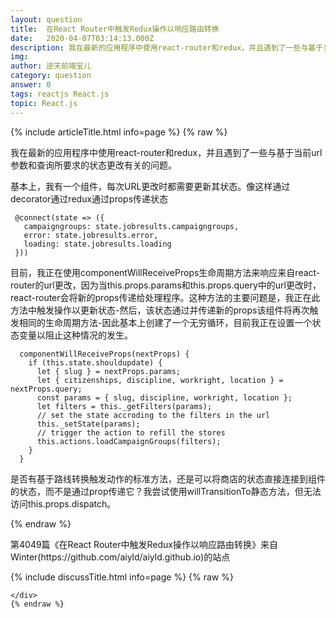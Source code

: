 ```yaml
---
layout: question
title:  在React Router中触发Redux操作以响应路由转换
date:   2020-04-07T03:14:13.000Z
description: 我在最新的应用程序中使用react-router和redux，并且遇到了一些与基于当前url参数和查询所要求的状态更改有关的问题。基本上，我有一个组件...
img: 
author: 逆天前端宝儿
category: question
answer: 0
tags: reactjs React.js
topic: React.js
---
```

<div class="article-root">
  <div class="article">
    {% include articleTitle.html info=page %}
    {% raw %}
    <div class="article-content"><p><font style="vertical-align: inherit;"><font style="vertical-align: inherit;">我在最新的应用程序中使用react-router和redux，并且遇到了一些与基于当前url参数和查询所要求的状态更改有关的问题。</font></font></p>

<p><font style="vertical-align: inherit;"><font style="vertical-align: inherit;">基本上，我有一个组件，每次URL更改时都需要更新其状态。</font><font style="vertical-align: inherit;">像这样通过 decorator通过redux通过props传递状态</font></font></p>

<pre class="lang-js prettyprint-override"><code> @connect(state =&gt; ({<font></font>
   campaigngroups: state.jobresults.campaigngroups,<font></font>
   error: state.jobresults.error,<font></font>
   loading: state.jobresults.loading<font></font>
 }))<font></font>
</code></pre>

<p><font style="vertical-align: inherit;"><font style="vertical-align: inherit;">目前，我正在使用componentWillReceiveProps生命周期方法来响应来自react-router的url更改，因为当this.props.params和this.props.query中的url更改时，react-router会将新的props传递给处理程序。这种方法的主要问题是，我正在此方法中触发操作以更新状态-然后，该状态通过并传递新的props该组件将再次触发相同的生命周期方法-因此基本上创建了一个无穷循环，目前我正在设置一个状态变量以阻止这种情况的发生。</font></font></p>

<pre class="lang-js prettyprint-override"><code>  componentWillReceiveProps(nextProps) {<font></font>
    if (this.state.shouldupdate) {<font></font>
      let { slug } = nextProps.params;<font></font>
      let { citizenships, discipline, workright, location } = nextProps.query;<font></font>
      const params = { slug, discipline, workright, location };<font></font>
      let filters = this._getFilters(params);<font></font>
      // set the state accroding to the filters in the url<font></font>
      this._setState(params);<font></font>
      // trigger the action to refill the stores<font></font>
      this.actions.loadCampaignGroups(filters);<font></font>
    }<font></font>
  }<font></font>
</code></pre>

<p><font style="vertical-align: inherit;"><font style="vertical-align: inherit;">是否有基于路线转换触发动作的标准方法，还是可以将商店的状态直接连接到组件的状态，而不是通过prop传递它？</font><font style="vertical-align: inherit;">我尝试使用willTransitionTo静态方法，但无法访问this.props.dispatch。</font></font></p></div>
    {% endraw %}
  </div>
  <p class="winter_mark">第4049篇《在React Router中触发Redux操作以响应路由转换》来自Winter(https://github.com/aiyld/aiyld.github.io)的站点</p>
  <div class="discuss-wrapper">
    {% include discussTitle.html info=page %}
    {% raw %}
    <div class="discuss-list">
    
    </div>
    {% endraw %}
  </div>
<div>
